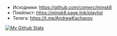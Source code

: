 
- Исходники: https://github.com/comerc/minsk8
- Плейлист: https://minsk8.page.link/playlist
- Телега: https://t.me/AndrewKachanov

[![My Github Stats](https://github-readme-stats.vercel.app/api?username=comerc&count_private=true&theme=default&show_icons=true)](https://github.com/comerc)
